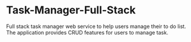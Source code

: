 # Task-Manager-Full-Stack
Full stack task manager web service to help users manage their to do list. The application provides CRUD features for users to manage task.
